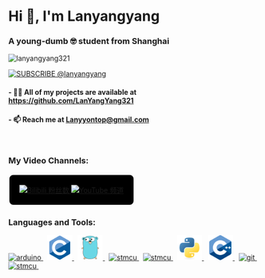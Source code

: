 # Hi 👋, I'm Lanyangyang

### A young-dumb 🤓 student from Shanghai
<p align="left">
  <img src="https://komarev.com/ghpvc/?username=lanyangyang321&label=Profile%20views&color=0e75b6&style=flat" alt="lanyangyang321" />
</p>
<p align="left">
  <a href="https://space.bilibili.com/1084866085">
    <img src="https://img.shields.io/badge/%20-lightgray?style=for-the-badge&label=SUBSCRIBE%20%40lanyangyang" alt="SUBSCRIBE @lanyangyang" />
  </a>
</p>


#### - 👨‍💻 All of my projects are available at https://github.com/LanYangYang321
#### - 📫 Reach me at **Lanyyontop@gmail.com**  


</br>
<h3 align="left">My Video Channels:</h3>

<div align="left" style="background-color: black; padding: 20px; border: 2px solid white; border-radius: 10px; display: inline-block;">

  <a align="left" href="https://space.bilibili.com/1084866085" target="_blank">
    <img src="https://img.shields.io/badge/dynamic/json?style=for-the-badge&color=blue&label=BiliBili&labelColor=white&query=$.data.follower&url=https://api.bilibili.com/x/relation/stat?vmid=1084866085&logo=bilibili" alt="Bilibili 粉丝数">
  </a>

  <a align="left" href="https://www.youtube.com/@lyyontop" target="_blank">
    <img src="https://img.shields.io/badge/YouTube-white?style=for-the-badge&logo=youtube&logoColor=FF0000" alt="YouTube 频道">
  </a>

</div>




<p align="left">
  
</p>

<h3 align="left">Languages and Tools:</h3>
<p align="left"> 
  <a href="https://www.arduino.cc/" target="_blank" rel="noreferrer"> <img src="https://cdn.worldvectorlogo.com/logos/arduino-1.svg" alt="arduino" width="50" height="50"/> </a> &nbsp;
  <a href="https://www.cprogramming.com/" target="_blank" rel="noreferrer"> <img src="https://raw.githubusercontent.com/devicons/devicon/master/icons/c/c-original.svg" alt="c" width="50" height="50"/> </a> &nbsp;
  <a href="https://golang.org" target="_blank" rel="noreferrer"> <img src="https://raw.githubusercontent.com/devicons/devicon/master/icons/go/go-original.svg" alt="go" width="50" height="50"/> </a> &nbsp;
  <a href="https://www.st.com.cn/" target="_blank" rel="noreferrer"> <img src="https://static.stmcu.com.cn/2024-st-logo-blue.svg" alt="stmcu" width="80" height="40"/> </a> &nbsp;
  <a href="https://www.wch.cn/" target="_blank" rel="noreferrer"> <img src="https://www.wch.cn/assets/site/img/logo.png" alt="stmcu" width="160" height="40"/> </a> &nbsp;
  <a href="https://www.python.org" target="_blank" rel="noreferrer"> <img src="https://raw.githubusercontent.com/devicons/devicon/master/icons/python/python-original.svg" alt="python" width="50" height="50"/> </a> &nbsp;
  <a href="https://www.w3schools.com/cpp/" target="_blank" rel="noreferrer"> <img src="https://raw.githubusercontent.com/devicons/devicon/master/icons/cplusplus/cplusplus-original.svg" alt="cplusplus" width="50" height="50"/> </a> &nbsp;
  <a href="https://git-scm.com/" target="_blank" rel="noreferrer"> <img src="https://www.vectorlogo.zone/logos/git-scm/git-scm-icon.svg" alt="git" width="50" height="50"/> </a> &nbsp;
  <a href="https://www.wch.cn/" target="_blank" rel="noreferrer"> <img src="https://www.wch.cn/assets/site/img/logo.png" alt="stmcu" width="160" height="40"/> </a> &nbsp;
</p>

